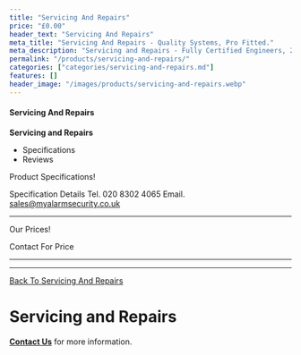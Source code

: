 ```yaml
---
title: "Servicing And Repairs"
price: "£0.00"
header_text: "Servicing And Repairs"
meta_title: "Servicing And Repairs - Quality Systems, Pro Fitted."
meta_description: "Servicing and Repairs - Fully Certified Engineers, 247 Customer Service, High Quality Systems, Professionally Fitted. We are on the borders of London and Kent."
permalink: "/products/servicing-and-repairs/"
categories: ["categories/servicing-and-repairs.md"]
features: []
header_image: "/images/products/servicing-and-repairs.webp"
---
```


#### Servicing And Repairs

**Servicing and Repairs**

-   Specifications
-   Reviews

Product Specifications!

  Specification   Details
  Tel.            020 8302 4065
  Email.          sales@myalarmsecurity.co.uk
  --------------- -----------------------------

Our Prices!

  Contact For Price   
  ------------------- --

------------------------------------------------------------------------

[ Back To Servicing And Repairs](/categories/servicing-and-repairs.php)

# Servicing and Repairs

[**Contact Us**](/contact.php) for more information.